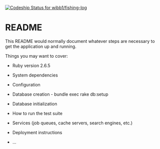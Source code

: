[![Codeship Status for wibb1/fishing-log](https://app.codeship.com/projects/31ac9fe0-ba61-0138-e18c-6a30fb1290d9/status?branch=master)](https://app.codeship.com/projects/405045)

# README

This README would normally document whatever steps are necessary to get the
application up and running.

Things you may want to cover:

* Ruby version 2.6.5

* System dependencies

* Configuration

* Database creation - bundle exec rake db:setup

* Database initialization

* How to run the test suite

* Services (job queues, cache servers, search engines, etc.)

* Deployment instructions

* ...
